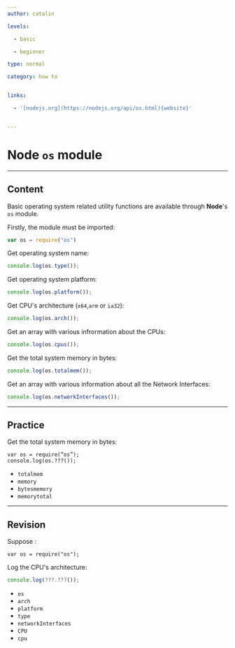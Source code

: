 ```yaml
---
author: catalin

levels:

  - basic

  - beginner

type: normal

category: how to


links:

  - '[nodejs.org](https://nodejs.org/api/os.html){website}'


---
```


# **Node** `os` module

---
## Content

Basic operating system related utility functions are available through **Node**'s `os` module.

Firstly, the module must be imported:
```javascript
var os = require("os")
```

Get operating system name:
```javascript
console.log(os.type());
```

Get operating system platform:
```javascript
console.log(os.platform());
```
Get CPU's architecture (`x64`,`arm` or `ia32`):
```javascript
console.log(os.arch());
```
Get an array with various infrormation about the CPUs:
```javascript
console.log(os.cpus());
```
Get the total system memory in bytes:
```javascript
console.log(os.totalmem());
```
Get an array with various information about all the Network Interfaces:
```javascript
console.log(os.networkInterfaces());
```

---
## Practice

Get the total system memory in bytes:

```
var os = require(“os”);
console.log(os.???());
```

* `totalmem`
* `memory`
* `bytesmemory`
* `memorytotal`

---
## Revision

Suppose :
```javasript
var os = require("os");
```

Log the CPU's architecture:
```javascript
console.log(???.???());
```

* `os`
* `arch`
* `platform`
* `type`
* `networkInterfaces`
* `CPU`
* `cpu`

